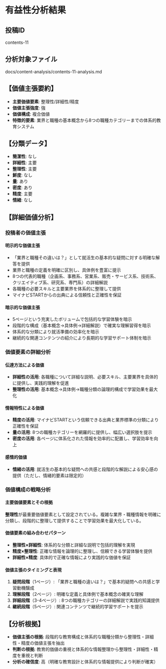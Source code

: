 # 有益性分析結果

## 投稿ID
contents-11

## 分析対象ファイル
docs/content-analysis/contents-11-analysis.md

## 【価値主張要約】
- **主要価値要素**: 整理性/詳細性/精度
- **価値主張強度**: 強
- **価値構成**: 複合価値
- **特徴的要素**: 業界と職種の基本概念から8つの職種カテゴリーまでの体系的教育システム

## 【分類データ】
- **簡潔性**: なし
- **詳細性**: 主要
- **整理性**: 主要
- **鮮度**: なし
- **量**: あり
- **密度**: あり
- **精度**: 主要
- **情緒**: なし

## 【詳細価値分析】

### 投稿者の価値主張

#### 明示的な価値主張
- 「業界と職種その違いは？」として就活生の基本的な疑問に対する明確な解答を提供
- 業界と職種の定義を明確に区別し、具体例を豊富に提示
- 8つの代表的職種（企画系、事務系、営業系、販売・サービス系、技術系、クリエイティブ系、研究系、専門系）の詳細解説
- 各職種の必要スキルと主要業界を体系的に整理して提供
- マイナビSTARTからの出典による信頼性と正確性を保証

#### 暗示的な価値主張
- 5ページという充実したボリュームで包括的な学習体験を暗示
- 段階的な構成（基本概念→具体例→詳細解説）で確実な理解習得を暗示
- 体系的な分類により就活準備の効率化を暗示
- 継続的な関連コンテンツの紹介により長期的な学習サポート体制を暗示

### 価値要素の詳細分析

#### 伝達方法による価値
- **詳細性の活用**: 各職種について詳細な説明、必要スキル、主要業界を具体的に提供し、実践的理解を促進
- **整理性の活用**: 基本概念→具体例→職種分類の論理的構成で学習効果を最大化

#### 情報特性による価値
- **精度の活用**: マイナビSTARTという信頼できる出典と業界標準の分類により正確性を保証
- **量の活用**: 8つの職種カテゴリーを網羅的に提供し、幅広い選択肢を提示
- **密度の活用**: 各ページに体系化された情報を効率的に配置し、学習効率を向上

#### 感情的価値
- **情緒の活用**: 就活生の基本的な疑問への共感と段階的な解説による安心感の提供（ただし、情緒的要素は限定的）

### 価値構成の戦略分析

#### 主要価値要素とその根拠
**整理性**が最重要価値要素として設定されている。複雑な業界・職種情報を明確に分類し、段階的に整理して提供することで学習効果を最大化している。

#### 価値要素の組み合わせパターン
- **整理性×詳細性**: 体系的な分類と詳細な説明で包括的理解を実現
- **精度×整理性**: 正確な情報を論理的に整理し、信頼できる学習体験を提供
- **詳細性×精度**: 具体的で正確な情報により実践的な価値を保証

#### 価値主張のタイミングと表現
1. **疑問段階**（1ページ）: 「業界と職種の違いは？」で基本的疑問への共感と学習動機醸成
2. **理解段階**（2ページ）: 明確な定義と具体例で基本概念の確実な理解
3. **詳細段階**（3-4ページ）: 8つの職種カテゴリーの詳細解説で実践的知識提供
4. **継続段階**（5ページ）: 関連コンテンツで継続的学習サポートを提示

## 【分析根拠】
- **価値主張の根拠**: 段階的な教育構成と体系的な職種分類から整理性・詳細性・精度の価値主張を抽出
- **判断の根拠**: 教育的価値の重視と体系的な情報整理から整理性・詳細性・精度を重視と判断
- **分析の確信度**: 高（明確な教育設計と体系的な情報提供により判断が確実）